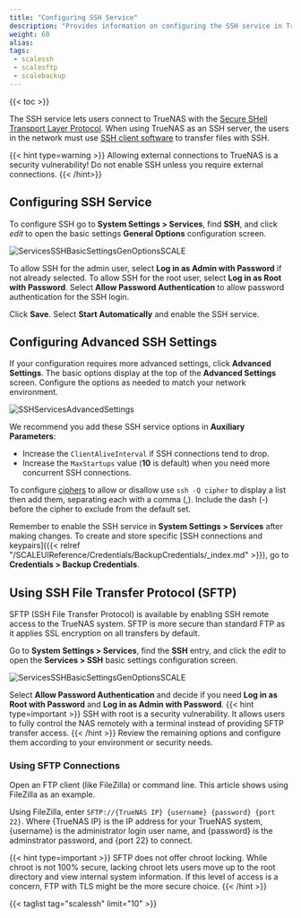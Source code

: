 ```yaml
---
title: "Configuring SSH Service"
description: "Provides information on configuring the SSH service in TrueNAS SCALE and using an SFTP connection."
weight: 60
alias: 
tags:
 - scalessh
 - scalesftp
 - scalebackup
---
```


{{< toc >}}


The SSH service lets users connect to TrueNAS with the [Secure SHell Transport Layer Protocol](https://tools.ietf.org/html/rfc4253).
When using TrueNAS as an SSH server, the users in the network must use [SSH client software](https://www.bing.com/search?q=SSH%20client%20software) to transfer files with SSH.

{{< hint type=warning >}}
Allowing external connections to TrueNAS is a security vulnerability!
Do not enable SSH unless you require external connections.
{{< /hint>}}

## Configuring SSH Service

To configure SSH go to **System Settings > Services**, find **SSH**, and click <i class="material-icons" aria-hidden="true" title="Configure">edit</i> to open the basic settings **General Options** configuration screen.

![ServicesSSHBasicSettingsGenOptionsSCALE](/images/SCALE/22.12/ServicesSSHBasicSettingsGenOptionsSCALE.png "SSH Basic Settings General Options") 

To allow SSH for the admin user, select **Log in as Admin with Password** if not already selected.
To allow SSH for the root user, select **Log in as Root with Password**.
Select **Allow Password Authentication** to allow password authentication for the SSH login.

Click **Save**. Select **Start Automatically** and enable the SSH service.

## Configuring Advanced SSH Settings
If your configuration requires more advanced settings, click **Advanced Settings**.  The basic options display at the top of the **Advanced Settings** screen. 
Configure the options as needed to match your network environment.

![SSHServicesAdvancedSettings](/images/SCALE/22.12/SSHServicesAdvancedSettings.png "SSH Settings Advanced Options") 

We recommend you add these SSH service options in **Auxiliary Parameters**:

* Increase the `ClientAliveInterval` if SSH connections tend to drop.
* Increase the `MaxStartups` value (**10** is default) when you need more concurrent SSH connections.

To configure [ciphers](https://man7.org/linux/man-pages/man5/sshd_config.5.html) to allow or disallow use `ssh -Q cipher` to display a list then add them, separating each with a comma (,). Include the dash (-) before the cipher to exclude from the default set. 

Remember to enable the SSH service in **System Settings > Services** after making changes.
To create and store specific [SSH connections and keypairs]({{< relref "/SCALEUIReference/Credentials/BackupCredentials/_index.md" >}}), go to **Credentials > Backup Credentials**.

## Using SSH File Transfer Protocol (SFTP) 

SFTP (SSH File Transfer Protocol) is available by enabling SSH remote access to the TrueNAS system.
SFTP is more secure than standard FTP as it applies SSL encryption on all transfers by default.

Go to **System Settings > Services**, find the **SSH** entry, and click the <i class="material-icons" aria-hidden="true" title="Configure">edit</i> to open the **Services > SSH** basic settings configuration screen.

![ServicesSSHBasicSettingsGenOptionsSCALE](/images/SCALE/22.12/ServicesSSHBasicSettingsGenOptionsSCALE.png "SSH Basic Settings General Options") 

Select **Allow Password Authentication** and decide if you need **Log in as Root with Password** and **Log in as Admin with Password**.
{{< hint type=important >}}
SSH with root is a security vulnerability. It allows users to fully control the NAS remotely with a terminal instead of providing SFTP transfer access.
{{< /hint >}}
Review the remaining options and configure them according to your environment or security needs.

### Using SFTP Connections

Open an FTP client (like FileZilla) or command line. 
This article shows using FileZilla as an example.

Using FileZilla, enter `SFTP://{TrueNAS IP} {username} {password} {port 22}`. Where {TrueNAS IP} is the IP address for your TrueNAS system, {username} is the administrator login user name, and {password} is the adminstrator password, and {port 22} to connect.

{{< hint type=important >}}
SFTP does not offer chroot locking.
While chroot is not 100% secure, lacking chroot lets users move up to the root directory and view internal system information.
If this level of access is a concern, FTP with TLS might be the more secure choice.
{{< /hint >}}

{{< taglist tag="scalessh" limit="10" >}}
